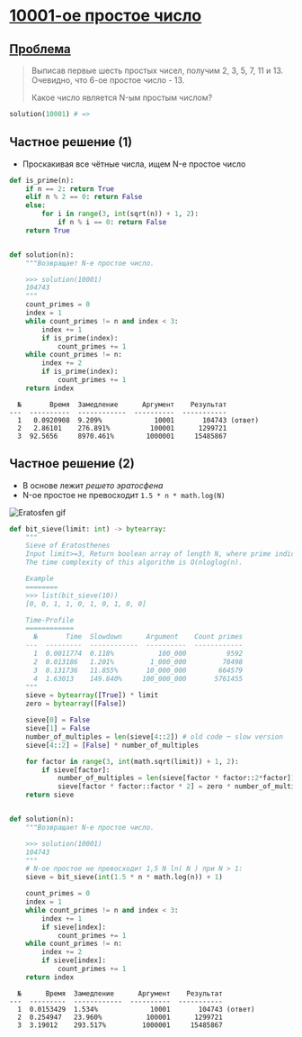 # [10001-ое простое число](TODO)

## [Проблема](https://euler.jakumo.org/problems/view/7.html)

>Выписав первые шесть простых чисел, получим 2, 3, 5, 7, 11 и 13. Очевидно, что 6-ое простое число - 13.
>
>Какое число является N-ым простым числом?

``` python
solution(10001) # => 
```

## Частное решение (1)

- Проскакивая все чётные числа, ищем N-е простое число 

``` python
def is_prime(n):
    if n == 2: return True
    elif n % 2 == 0: return False
    else:
        for i in range(3, int(sqrt(n)) + 1, 2):
            if n % i == 0: return False
    return True


def solution(n):
    """Возвращает N-е простое число.

    >>> solution(10001)
    104743
    """
    count_primes = 0
    index = 1
    while count_primes != n and index < 3:
        index += 1
        if is_prime(index):
            count_primes += 1
    while count_primes != n:
        index += 2
        if is_prime(index):
            count_primes += 1
    return index
```
```text
  №       Время  Замедление      Аргумент    Результат
---  ----------  ------------  ----------  -----------
  1   0.0920908  9.209%             10001       104743 (ответ)
  2   2.86101    276.891%          100001      1299721
  3  92.5656     8970.461%        1000001     15485867
```


## Частное решение (2)

- В основе лежит *решето эратосфена* 
- N-ое простое не превосходит `1.5 * n * math.log(N)`

<img src="https://i.imgur.com/xGbfnpP.gif" alt="Eratosfen gif">


```python
def bit_sieve(limit: int) -> bytearray:
    """
    Sieve of Eratosthenes
    Input limit>=3, Return boolean array of length N, where prime indices are True.
    The time complexity of this algorithm is O(nloglog(n).

    Example
    ========
    >>> list(bit_sieve(10))
    [0, 0, 1, 1, 0, 1, 0, 1, 0, 0]

    Time-Profile
    ============
      №       Time  Slowdown      Argument    Count primes
    ---  ---------  ------------  ----------  ------------
      1  0.0011774  0.118%           100_000          9592
      2  0.013186   1.201%         1_000_000         78498
      3  0.131736   11.855%       10_000_000        664579
      4  1.63013    149.840%     100_000_000       5761455
    """
    sieve = bytearray([True]) * limit
    zero = bytearray([False])

    sieve[0] = False
    sieve[1] = False
    number_of_multiples = len(sieve[4::2]) # old code ─ slow version
    sieve[4::2] = [False] * number_of_multiples

    for factor in range(3, int(math.sqrt(limit)) + 1, 2):
        if sieve[factor]:
            number_of_multiples = len(sieve[factor * factor::2*factor])
            sieve[factor * factor::factor * 2] = zero * number_of_multiples
    return sieve


def solution(n):
    """Возвращает N-е простое число.

    >>> solution(10001)
    104743
    """
    # N-ое простое не превосходит 1,5 N ln( N ) при N > 1:
    sieve = bit_sieve(int(1.5 * n * math.log(n)) + 1)

    count_primes = 0
    index = 1
    while count_primes != n and index < 3:
        index += 1
        if sieve[index]:
            count_primes += 1
    while count_primes != n:
        index += 2
        if sieve[index]:
            count_primes += 1
    return index
```
```text
  №      Время  Замедление      Аргумент    Результат
---  ---------  ------------  ----------  -----------
  1  0.0153429  1.534%             10001       104743 (ответ)
  2  0.254947   23.960%           100001      1299721
  3  3.19012    293.517%         1000001     15485867
```